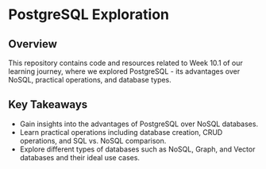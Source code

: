 # PostgreSQL Exploration

## Overview
This repository contains code and resources related to Week 10.1 of our learning journey, where we explored PostgreSQL - its advantages over NoSQL, practical operations, and database types.

## Key Takeaways
- Gain insights into the advantages of PostgreSQL over NoSQL databases.
- Learn practical operations including database creation, CRUD operations, and SQL vs. NoSQL comparison.
- Explore different types of databases such as NoSQL, Graph, and Vector databases and their ideal use cases.

